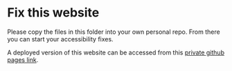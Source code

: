 # Fix this website

Please copy the files in this folder into your own personal repo. From there you can start your accessibility fixes.

A deployed version of this website can be accessed from this [private github pages link](https://glowing-bassoon-0788e717.pages.github.io/fix-this-website/).

